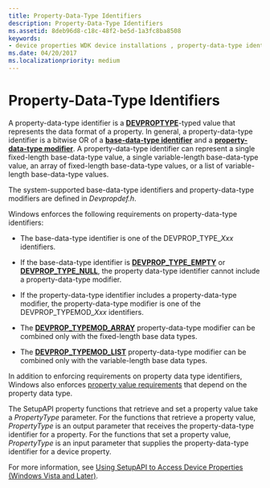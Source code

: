 ```yaml
---
title: Property-Data-Type Identifiers
description: Property-Data-Type Identifiers
ms.assetid: 8deb96d8-c18c-48f2-be5d-1a3fc8ba8508
keywords:
- device properties WDK device installations , property-data-type identifiers
ms.date: 04/20/2017
ms.localizationpriority: medium
---
```


# Property-Data-Type Identifiers


A property-data-type identifier is a [**DEVPROPTYPE**](https://docs.microsoft.com/previous-versions/ff543546(v=vs.85))-typed value that represents the data format of a property. In general, a property-data-type identifier is a bitwise OR of a [**base-data-type identifier**](https://docs.microsoft.com/previous-versions/ff537793(v=vs.85)) and a [**property-data-type modifier**](https://docs.microsoft.com/previous-versions/ff549770(v=vs.85)). A property-data-type identifier can represent a single fixed-length base-data-type value, a single variable-length base-data-type value, an array of fixed-length base-data-type values, or a list of variable-length base-data-type values.

The system-supported base-data-type identifiers and property-data-type modifiers are defined in *Devpropdef.h*.

Windows enforces the following requirements on property-data-type identifiers:

-   The base-data-type identifier is one of the DEVPROP_TYPE_*Xxx* identifiers.

-   If the base-data-type identifier is [**DEVPROP_TYPE_EMPTY**](https://docs.microsoft.com/windows-hardware/drivers/install/devprop-type-empty) or [**DEVPROP_TYPE_NULL**](https://docs.microsoft.com/windows-hardware/drivers/install/devprop-type-null), the property data-type identifier cannot include a property-data-type modifier.

-   If the property-data-type identifier includes a property-data-type modifier, the property-data-type modifier is one of the DEVPROP_TYPEMOD_*Xxx* identifiers.

-   The [**DEVPROP_TYPEMOD_ARRAY**](https://docs.microsoft.com/windows-hardware/drivers/install/devprop-typemod-array) property-data-type modifier can be combined only with the fixed-length base data types.

-   The [**DEVPROP_TYPEMOD_LIST**](https://docs.microsoft.com/windows-hardware/drivers/install/devprop-typemod-list) property-data-type modifier can be combined only with the variable-length base data types.

In addition to enforcing requirements on property data type identifiers, Windows also enforces [property value requirements](property-value-requirements.md) that depend on the property data type.

The SetupAPI property functions that retrieve and set a property value take a *PropertyType* parameter. For the functions that retrieve a property value, *PropertyType* is an output parameter that receives the property-data-type identifier for a property. For the functions that set a property value, *PropertyType* is an input parameter that supplies the property-data-type identifier for a device property.

For more information, see [Using SetupAPI to Access Device Properties (Windows Vista and Later)](using-setupapi-to-access-device-properties--windows-vista-and-later-.md).

 

 





